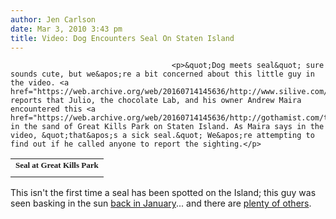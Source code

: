 ```yaml
---
author: Jen Carlson
date: Mar 3, 2010 3:43 pm
title: Video: Dog Encounters Seal On Staten Island
---
```


	
										<p>&quot;Dog meets seal&quot; sure sounds cute, but we&apos;re a bit concerned about this little guy in the video. <a href="https://web.archive.org/web/20160714145636/http://www.silive.com/southshore/index.ssf/2010/03/video_dog_meets_seal_at_great.html">SILive</a> reports that Julio, the chocolate Lab, and his owner Andrew Maira encountered this <a href="https://web.archive.org/web/20160714145636/http://gothamist.com/tags/seal">seal</a> in the sand of Great Kills Park on Staten Island. As Maira says in the video, &quot;that&apos;s a sick seal.&quot; We&apos;re attempting to find out if he called anyone to report the sighting.</p>

<center><table style="border:0px; padding:0px;"><tbody><tr><td><font style="font-size:13px; font-family:Verdana; font-weight:bold; font-color:#293546">Seal at Great Kills Park</font></td></tr><tr><td><script type="text/javascript" src="https://web.archive.org/web/20160714145636js_/http://tribeca.vidavee.com/advance/trh/embedAsset.js?width=470.0&amp;height=313.0&amp;wmode=transparent&amp;skin=v3AdvInt_siLive.swf&amp;dockey=7E5CB23A02234A803DDE2F489440A260&amp;"></script></td></tr></tbody></table></center>

<p>This isn&apos;t the first time a seal has been spotted on the Island; this guy was seen basking in the sun <a href="https://web.archive.org/web/20160714145636/http://gothamist.com/2010/01/27/this_seal_may_be_shedding_staten_is.php">back in January</a>... and there are <a href="https://web.archive.org/web/20160714145636/http://gothamist.com/2007/04/03/video_of_the_da_60.php">plenty of others</a>.</p>					
										
									
				